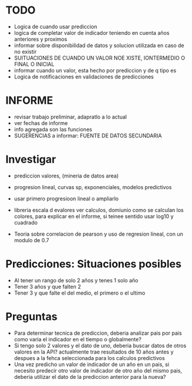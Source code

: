 # TODO

- Logica de cuando usar prediccion
- logica de completar valor de indicador teniendo en cuenta años anteriores y proximos
- informar sobre disponibilidad de datos y solucion utilizada en caso de no existir
- SUITUACIONES DE CUANDO UN VALOR NOE XISTE, IONTERMEDIO O FINAL O INICIAL
- informar cuando un valor, esta hecho por prediccion y de q tipo es
- Logica de notificaciones en validaciones de predicciones

# INFORME

- revisar trabajo preliminar, adapratlo a lo actual
- ver fechas de informe
- info agregada son las funciones
- SUGERENCIAS a informar: FUENTE DE DATOS SECUNDARIA

# Investigar

- prediccion valores, (mineria de datos area)
- progresion lineal, curvas sp, exponenciales, modelos predictivos
- usar primero progresioon lineal o ampliarlo
- libreria escala d evalores ver calculos, domiunio como se calculan los colores, para explicar en el informe, si teinee sentido usar log10 y cuadrado

- Teoria sobre correlacion de pearson y uso de regresion lineal, con un modulo de 0.7

# Predicciones: Situaciones posibles

- Al tener un rango de solo 2 años y tenes 1 solo año
- Tener 3 años y que falten 2
- Tener 3 y que falte el del medio, el primero o el ultimo

# Preguntas

- Para determinar tecnica de prediccion, deberia analizar pais por pais como varia el indicador en el tiempo o globalmente?
- Si tengo solo 2 valores y el dato de uno, deberia buscar datos de otros valores en la API? actualmente trae resultados de 10 años antes y despues a la fehca seleccionada para los calculos predictivos
- Una vez predicho un valor de indicador de un año en un pais, si necesito predecir otro valor de indicador de otro año del mismo pais, deberia utilizar el dato de la prediccion anterior para la nueva?
